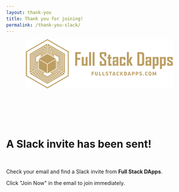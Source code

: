 ```yaml
---
layout: thank-you
title: Thank you for joining!
permalink: /thank-you-slack/
---
```


<div id="thank-you">
  <header class="header header--centered">
    <img src="/assets/images/full-stack-dapps-logo-small.png" alt="Full Stack Dapps logo" />
  </header>
  <br />
  <br />

  <div class="container container--normal">
      <h1 class="header__title">A Slack invite has been sent!</h1>
      <br />
      <p>Check your email and find a Slack invite from <strong>Full Stack DApps</strong>.</p>
      <p>Click "Join Now" in the email to join immediately.</p>
      <br />
  </div>
</div>
